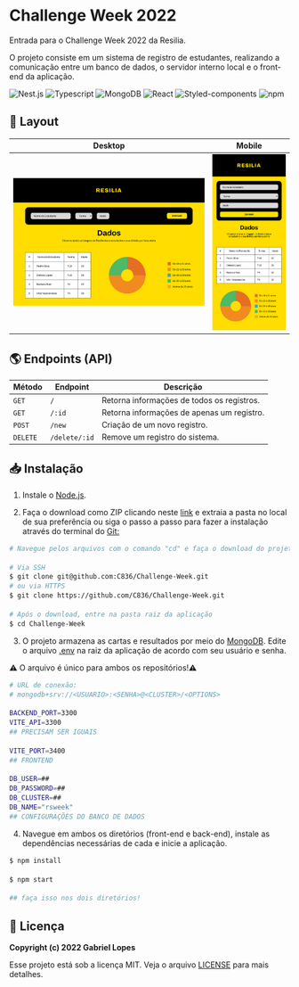 # Challenge Week 2022

Entrada para o Challenge Week 2022 da Resilia.

O projeto consiste em um sistema de registro de estudantes, realizando a comunicação entre um banco de dados, o servidor interno local e o front-end da aplicação.

![Nest.js](https://img.shields.io/badge/nestjs-E0234E?style=for-the-badge&logo=nestjs&logoColor=white) ![Typescript](https://img.shields.io/badge/TypeScript-007ACC?style=for-the-badge&logo=typescript&logoColor=white) ![MongoDB](https://img.shields.io/badge/MongoDB-4EA94B?style=for-the-badge&logo=mongodb&logoColor=white) ![React](https://img.shields.io/badge/react-%2320232a.svg?style=for-the-badge&logo=react&logoColor=%2361DAFB) ![Styled-components](https://img.shields.io/badge/styled--components-DB7093?style=for-the-badge&logo=styled-components&logoColor=white) ![npm](https://img.shields.io/badge/npm-CB3837?style=for-the-badge&logo=npm&logoColor=white)

## 🤳 Layout

| Desktop                       | Mobile                       |
| ----------------------------- | ---------------------------- |
| ![Desktop](./assets/scr2.png) | ![Mobile](./assets/scr1.png) |

## 🌎 Endpoints (API)

| Método   | Endpoint      | Descrição                                  |
| -------- | ------------- | ------------------------------------------ |
| `GET`    | `/`           | Retorna informações de todos os registros. |
| `GET`    | `/:id`        | Retorna informações de apenas um registro. |
| `POST`   | `/new`        | Criação de um novo registro.               |
| `DELETE` | `/delete/:id` | Remove um registro do sistema.             |

## 📥 Instalação

1. Instale o [Node.js](https://nodejs.org/en/).

2. Faça o download como ZIP clicando neste [link](https://github.com/C836/Challenge-Week/archive/refs/heads/main.zip) e extraia a pasta no local de sua preferência ou siga o passo a passo para fazer a instalação através do terminal do [Git:](https://git-scm.com/)

```bash
# Navegue pelos arquivos com o comando "cd" e faça o download do projeto

# Via SSH
$ git clone git@github.com:C836/Challenge-Week.git
# ou via HTTPS
$ git clone https://github.com/C836/Challenge-Week.git

# Após o download, entre na pasta raiz da aplicação
$ cd Challenge-Week
```

3. O projeto armazena as cartas e resultados por meio do [MongoDB](https://www.mongodb.com/cloud). Edite o arquivo [.env](https://github.com/C836/Challenge-Week/blob/main/.env_example) na raiz da aplicação de acordo com seu usuário e senha.

⚠️ O arquivo é único para ambos os repositórios!⚠️

```bash
# URL de conexão:
# mongodb+srv://<USUARIO>:<SENHA>@<CLUSTER>/<OPTIONS>

BACKEND_PORT=3300
VITE_API=3300
## PRECISAM SER IGUAIS

VITE_PORT=3400
## FRONTEND

DB_USER=##
DB_PASSWORD=##
DB_CLUSTER=##
DB_NAME="rsweek"
## CONFIGURAÇÕES DO BANCO DE DADOS
```

4. Navegue em ambos os diretórios (front-end e back-end), instale as dependências necessárias de cada e inicie a aplicação.

```bash
$ npm install

$ npm start

## faça isso nos dois diretórios!
```

## 📝 Licença

<b>Copyright (c) 2022 Gabriel Lopes</b>

Esse projeto está sob a licença MIT. Veja o arquivo [LICENSE](https://github.com/C836/Challenge-Week/blob/main/LICENSE) para mais detalhes.
